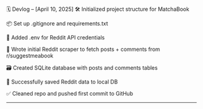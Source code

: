 🗓️ Devlog – [April 10, 2025]
🛠️ Initialized project structure for MatchaBook

📦 Set up .gitignore and requirements.txt

🔐 Added .env for Reddit API credentials

🧠 Wrote initial Reddit scraper to fetch posts + comments from r/suggestmeabook

🗃️ Created SQLite database with posts and comments tables

💾 Successfully saved Reddit data to local DB

✅ Cleaned repo and pushed first commit to GitHub

______________________________________________________________________________________
